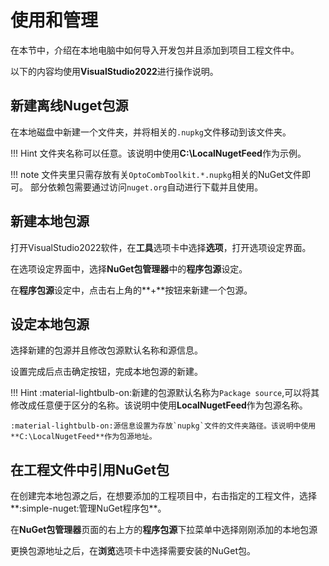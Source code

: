 # 使用和管理

在本节中，介绍在本地电脑中如何导入开发包并且添加到项目工程文件中。

以下的内容均使用**VisualStudio2022**进行操作说明。

## 新建离线Nuget包源

在本地磁盘中新建一个文件夹，并将相关的`.nupkg`文件移动到该文件夹。

!!! Hint
    文件夹名称可以任意。该说明中使用**C:\LocalNugetFeed**作为示例。

!!! note 
    文件夹里只需存放有关`OptoCombToolkit.*.nupkg`相关的NuGet文件即可。
    部分依赖包需要通过访问`nuget.org`自动进行下载并且使用。

## 新建本地包源

打开VisualStudio2022软件，在**工具**选项卡中选择**选项**，打开选项设定界面。

在选项设定界面中，选择**NuGet包管理器**中的**程序包源**设定。

在**程序包源**设定中，点击右上角的**+**按钮来新建一个包源。

## 设定本地包源

选择新建的包源并且修改包源默认名称和源信息。

设置完成后点击确定按钮，完成本地包源的新建。

!!! Hint 
    :material-lightbulb-on:新建的包源默认名称为`Package source`,可以将其修改成任意便于区分的名称。该说明中使用**LocalNugetFeed**作为包源名称。

    :material-lightbulb-on:源信息设置为存放`nupkg`文件的文件夹路径。该说明中使用**C:\LocalNugetFeed**作为包源地址。

## 在工程文件中引用NuGet包

在创建完本地包源之后，在想要添加的工程项目中，右击指定的工程文件，选择**:simple-nuget:管理NuGet程序包**。

在**NuGet包管理器**页面的右上方的**程序包源**下拉菜单中选择刚刚添加的本地包源

更换包源地址之后，在**浏览**选项卡中选择需要安装的NuGet包。
